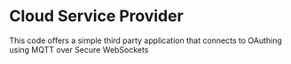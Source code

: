 # Cloud Service Provider

This code offers a simple third party application that connects to OAuthing using MQTT over
Secure WebSockets